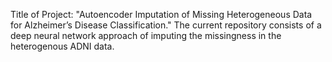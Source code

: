 Title of Project: "Autoencoder Imputation of Missing Heterogeneous Data for Alzheimer’s Disease Classification."
The current repository consists of a deep neural network approach of imputing the missingness in the
heterogenous ADNI data.
